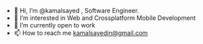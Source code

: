 - 👋 Hi, I’m @kamalsayed , Software Engineer.
- 👀 I’m interested in Web and Crossplatform Mobile Development
- 🌱 I’m currently open to work 
- 📫 How to reach me kamalsayedin@gmail.com

<!---
kamalsayed/kamalsayed is a ✨ special ✨ repository because its `README.md` (this file) appears on your GitHub profile.
You can click the Preview link to take a look at your changes.
--->
